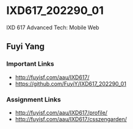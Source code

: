 # IXD617_202290_01
IXD 617 Advanced Tech: Mobile Web
## Fuyi Yang

### Important Links
- http://fuyisf.com/aau/IXD617/
- https://github.com/FuyiY/IXD617_202290_01



### Assignment Links
- http://fuyisf.com/aau/IXD617/profile/
- http://fuyisf.com/aau/IXD617/csszengarden/